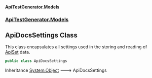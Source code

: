 #### [ApiTestGenerator.Models](ApiTestGenerator.Models.md 'ApiTestGenerator.Models')
### [ApiTestGenerator.Models](ApiTestGenerator.Models.md#ApiTestGenerator.Models 'ApiTestGenerator.Models')

## ApiDocsSettings Class

This class encapsulates all settings used in the storing and reading of   
[ApiSet](ApiSet.md 'ApiTestGenerator.Models.ApiDocs.ApiSet') data.

```csharp
public class ApiDocsSettings
```

Inheritance [System.Object](https://docs.microsoft.com/en-us/dotnet/api/System.Object 'System.Object') &#129106; ApiDocsSettings